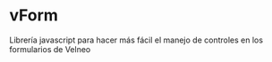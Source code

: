 # vForm
Librería javascript para hacer más fácil el manejo de controles en los formularios de Velneo
